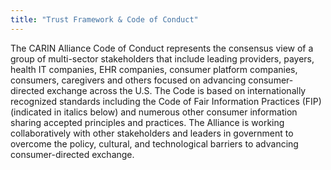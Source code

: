 ```yaml
---
title: "Trust Framework & Code of Conduct"
---
```


The CARIN Alliance Code of Conduct represents the consensus view of a group of multi-sector stakeholders that include leading providers, payers, health IT companies, EHR companies, consumer platform companies, consumers, caregivers and others focused on advancing consumer-directed exchange across the U.S. The Code is based on internationally recognized standards including the Code of Fair Information Practices (FIP) (indicated in italics below) and numerous other consumer information sharing accepted principles and practices. The Alliance is working collaboratively with other stakeholders and leaders in government to overcome the policy, cultural, and technological barriers to advancing consumer-directed exchange.

